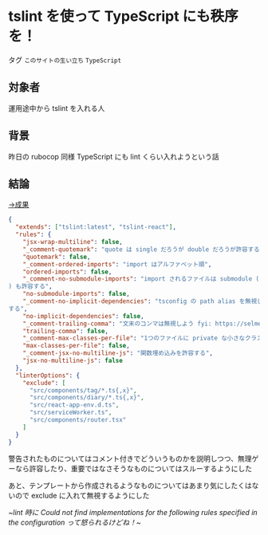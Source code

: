 # tslint を使って TypeScript にも秩序を！

タグ `このサイトの生い立ち` `TypeScript`

## 対象者

運用途中から tslint を入れる人

## 背景

昨日の rubocop 同様 TypeScript にも lint くらい入れようという話

## 結論

[→成果](https://github.com/shimomuh/shimomuh.github.io/commit/4aaf58453bc79eea53ca971eb4a07b5e240fd468)

```json
{
  "extends": ["tslint:latest", "tslint-react"],
  "rules": {
    "jsx-wrap-multiline": false,
    "_comment-quotemark": "quote は single だろうが double だろうが許容する",
    "quotemark": false,
    "_comment-ordered-imports": "import はアルファベット順",
    "ordered-imports": false,
    "_comment-no-submodule-imports": "import されるファイルは submodule (/ を使うもの
) も許容する",
    "no-submodule-imports": false,
    "_comment-no-implicit-dependencies": "tsconfig の path alias を無視したいので許容
する",
    "no-implicit-dependencies": false,
    "_comment-trailing-comma": "文末のコンマは無視しよう fyi: https://selmertsx.hatenablog.com/entry/2018/02/06/201945",
    "trailing-comma": false,
    "_comment-max-classes-per-file": "1つのファイルに private な小さなクラスの宣言を>許容する",
    "max-classes-per-file": false,
    "_comment-jsx-no-multiline-js": "関数埋め込みを許容する",
    "jsx-no-multiline-js": false
  },
  "linterOptions": {
    "exclude": [
      "src/components/tag/*.ts{,x}",
      "src/components/diary/*.ts{,x}",
      "src/react-app-env.d.ts",
      "src/serviceWorker.ts",
      "src/components/router.tsx"
    ]
  }
}
```

警告されたものについてはコメント付きでどういうものかを説明しつつ、無理ゲーなら許容したり、重要ではなさそうなものについてはスルーするようにした

あと、テンプレートから作成されるようなものについてはあまり気にしたくはないので exclude に入れて無視するようにした

_~lint 時に Could not find implementations for the following rules specified in the configuration って怒られるけどね！~_
